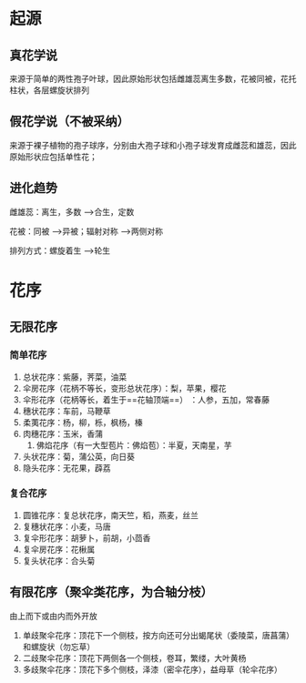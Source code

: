 # 起源
## 真花学说

来源于简单的两性孢子叶球，因此原始形状包括雌雄蕊离生多数，花被同被，花托柱状，各层螺旋状排列

## 假花学说（不被采纳）

来源于裸子植物的孢子球序，分别由大孢子球和小孢子球发育成雌蕊和雄蕊，因此原始形状应包括单性花；

## 进化趋势

雌雄蕊：离生，多数 -->合生，定数

花被：同被 -->异被；辐射对称 -->两侧对称

排列方式：螺旋着生 -->轮生

# 花序
## 无限花序
### 简单花序
1. 总状花序：紫藤，荠菜，油菜
2. 伞房花序（花柄不等长，变形总状花序）：梨，苹果，樱花
3. 伞形花序（花柄等长，着生于==花轴顶端==） ：人参，五加，常春藤
4. 穗状花序：车前，马鞭草
5. 柔荑花序：杨，柳，栎，枫杨，榛
6. 肉穗花序：玉米，香蒲
	1. 佛焰花序（有一大型苞片：佛焰苞）：半夏，天南星，芋
7. 头状花序：菊，蒲公英，向日葵
8. 隐头花序：无花果，薜荔
### 复合花序
1. 圆锥花序：复总状花序，南天竺，稻，燕麦，丝兰
2. 复穗状花序：小麦，马唐
3. 复伞形花序：胡萝卜，前胡，小茴香
4. 复伞房花序：花楸属
5. 复头状花序：合头菊
## 有限花序（聚伞类花序，为合轴分枝）

由上而下或由内而外开放

1. 单歧聚伞花序：顶花下一个侧枝，按方向还可分出蝎尾状（委陵菜，唐菖蒲）和螺旋状（勿忘草）
2. 二歧聚伞花序：顶花下两侧各一个侧枝，卷耳，繁缕，大叶黄杨
3. 多歧聚伞花序：顶花下多个侧枝，泽漆（密伞花序），益母草（轮伞花序）